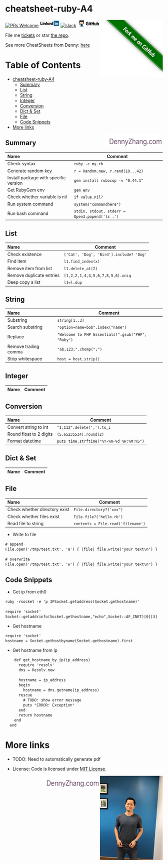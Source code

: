 # cheatsheet-ruby-A4
<a href="https://github.com/DennyZhang?tab=followers"><img align="right" width="200" height="183" src="https://raw.githubusercontent.com/USDevOps/mywechat-slack-group/master/images/fork_github.png" /></a>

[![PRs Welcome](https://img.shields.io/badge/PRs-welcome-brightgreen.svg)](http://makeapullrequest.com) [![LinkedIn](https://raw.githubusercontent.com/USDevOps/mywechat-slack-group/master/images/linkedin.png)](https://www.linkedin.com/in/dennyzhang001) <a href="https://www.dennyzhang.com/slack" target="_blank" rel="nofollow"><img src="http://slack.dennyzhang.com/badge.svg" alt="slack"/></a> [![Github](https://raw.githubusercontent.com/USDevOps/mywechat-slack-group/master/images/github.png)](https://github.com/DennyZhang)

File me [tickets](https://github.com/DennyZhang/cheatsheet-ruby-A4/issues) or star [the repo](https://github.com/DennyZhang/cheatsheet-ruby-A4).

See more CheatSheets from Denny: [here](https://github.com/topics/denny-cheatsheets)

Table of Contents
=================

   * [cheatsheet-ruby-A4](#cheatsheet-ruby-A4)
      * [Summary](#summary)
      * [List](#list)
      * [String](#string)
      * [Integer](#integer)
      * [Conversion](#conversion)
      * [Dict &amp; Set](#dict--set)
      * [File](#file)
      * [Code Snippets](#code-snippets)
   * [More links](#more-links)

<a href="https://www.dennyzhang.com"><img align="right" width="185" height="37" src="https://raw.githubusercontent.com/USDevOps/mywechat-slack-group/master/images/dns_small.png"></a>

## Summary
| Name                                  | Comment                                        |
| :------------------------------------ | ---------------------------------------------- |
| Check syntax                          | `ruby -c my.rb`                                |
| Generate random key                   | `r = Random.new, r.rand(10...42)`              |
| Install package with specific version | `gem install rubocop -v "0.44.1"`              |
| Get RubyGem env                       | `gem env`                                      |
| Check whether variable is nil         | `if value.nil?`                                |
| Run system command                    | `system("commandhere")`                        |
| Run bash command                      | `stdin, stdout, stderr = Open3.popen3('ls .')` |

## List

| Name                     | Comment                                 |
| :--------------------    | --------------------------------------- |
| Check existence          | `['Cat', 'Dog', 'Bird'].include? 'Dog'` |
| Find item                | `l1.find_index(x)`                      |
| Remove item from list    | `l1.delete_at(2)`                       |
| Remove duplicate entries | `[1,2,2,1,4,4,5,6,7,8,5,6].uniq`        |
| Deep copy a list         | `l1=l.dup`                              |

## String

| Name                      | Comment                                            |
| :------------------------ | ------------------------------------------------   |
| Substring                 | `string[1..3]`                                     |
| Search substring          | `"option=name=bob".index("name")`                  |
| Replace                   | `"Welcome to PHP Essentials!".gsub("PHP", "Ruby")` |
| Remove trailing comma     | `"ab;123;".chomp(";")`                             |
| Strip whitespace          | `host = host.strip()`                              |

## Integer

| Name                      | Comment                        |
| :------------------------ | ------------------------------ |

## Conversion

| Name                      | Comment                                   |
| :------------------------ | ----------------------------------------- |
| Convert string to int     | `"1,112".delete(',').to_i`                |
| Round float to 2 digits   | `(5.65235534).round(2)`                   |
| Format datetime           | `puts time.strftime("%Y-%m-%d %H:%M:%S")` |

## Dict & Set

| Name                      | Comment                               |
| :---------------------    | -----------------------------------   |

## File
| Name                           | Comment                             |
| :----------------------------- | ----------------------------------- |
| Check whether directory exist  | `File.directory?('xxx")`            |
| Check whether files exist      | `File.file?('hello.rb')`            |
| Read file to string            | `contents = File.read('filename')`  |

- Write to file
```
# append
File.open('/tmp/test.txt', 'a') { |file| file.write("your text\n") }

# overwrite
File.open('/tmp/test.txt', 'w') { |file| file.write("your text\n") }
```

## Code Snippets
- Get ip from eth0
```
ruby -rsocket -e 'p IPSocket.getaddress(Socket.gethostname)'

require 'socket'
Socket::getaddrinfo(Socket.gethostname,"echo",Socket::AF_INET)[0][3]
```

- Get hostname
```
require 'socket'
hostname = Socket.gethostbyname(Socket.gethostname).first
```

- Get hostname from ip

```
    def get_hostname_by_ip(ip_address)
      require 'resolv'
      dns = Resolv.new

      hostname = ip_address
      begin
        hostname = dns.getname(ip_address)
      rescue
        # TODO: show error message
        puts "ERROR: Exception"
      end
      return hostname
    end
  end
```

# More links
- TODO: Need to automatically generate pdf

- License: Code is licensed under [MIT License](https://www.dennyzhang.com/wp-content/mit_license.txt).

<a href="https://www.dennyzhang.com"><img align="right" width="201" height="268" src="https://raw.githubusercontent.com/USDevOps/mywechat-slack-group/master/images/denny_201706.png"></a>

<a href="https://www.dennyzhang.com"><img align="right" src="https://raw.githubusercontent.com/USDevOps/mywechat-slack-group/master/images/dns_small.png"></a>
